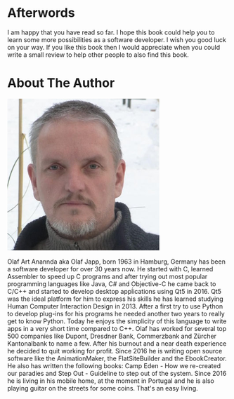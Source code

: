 # Afterwords
I am happy that you have read so far. 
I hope this book could help you to learn some more possibilities as a software developer. 
I wish you good luck on your way. 
If you like this book then I would appreciate when you could write a small review to help other people to also find this book.

# About The Author
![art](../images/art.png) 

Olaf Art Anannda aka Olaf Japp, born 1963 in Hamburg, Germany has been a software developer for over 30 years now. He started with C, learned Assembler to speed up C programs and after trying out most popular programming languages like Java, C# and Objective-C he came back to C/C++ and started to develop desktop appĺications using Qt5 in 2016.
Qt5 was the ideal platform for him to express his skills he has learned studying Human Computer Interaction Design in 2013. After a first try to use Python to develop plug-ins for his programs he needed another two years to really get to know Python. Today he enjoys the simplicity of this language to write apps in a very short time compared to C++.
Olaf has worked for several top 500 companies like Dupont, Dresdner Bank, Commerzbank and Zürcher Kantonalbank to name a few.
After his burnout and a near death experience he decided to quit working for profit. 
Since 2016 he is writing open source software like the AnimationMaker, the FlatSiteBuilder and the EbookCreator.
He also has written the following books: Camp Eden - How we re-created our paradies and Step Out - Guideline to step out of the system.
Since 2016 he is living in his mobile home, at the moment in Portugal and he is also playing guitar on the streets for some coins.
That's an easy living.